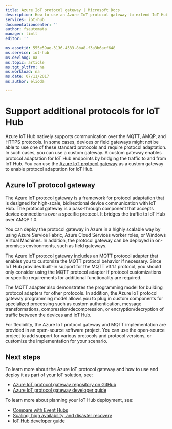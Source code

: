 ```yaml
---
title: Azure IoT protocol gateway | Microsoft Docs
description: How to use an Azure IoT protocol gateway to extend IoT Hub capabilities and protocol support to enable devices to connect to your hub using protocols not supported by IoT Hub natively.
services: iot-hub
documentationcenter: ''
author: fsautomata
manager: timlt
editor: ''

ms.assetid: 555e59ae-3136-4533-8ba8-f3a3b6acf648
ms.service: iot-hub
ms.devlang: na
ms.topic: article
ms.tgt_pltfrm: na
ms.workload: na
ms.date: 07/11/2017
ms.author: elioda

---
```

# Support additional protocols for IoT Hub
Azure IoT Hub natively supports communication over the MQTT, AMQP, and HTTPS protocols. In some cases, devices or field gateways might not be able to use one of these standard protocols and require protocol adaptation. In such cases, you can use a custom gateway. A custom gateway enables protocol adaptation for IoT Hub endpoints by bridging the traffic to and from IoT Hub. You can use the [Azure IoT protocol gateway](https://github.com/Azure/azure-iot-protocol-gateway/blob/master/README.md) as a custom gateway to enable protocol adaptation for IoT Hub.

## Azure IoT protocol gateway
The Azure IoT protocol gateway is a framework for protocol adaptation that is designed for high-scale, bidirectional device communication with IoT Hub. The protocol gateway is a pass-through component that accepts device connections over a specific protocol. It bridges the traffic to IoT Hub over AMQP 1.0. 

You can deploy the protocol gateway in Azure in a highly scalable way by using Azure Service Fabric, Azure Cloud Services worker roles, or Windows Virtual Machines. In addition, the protocol gateway can be deployed in on-premises environments, such as field gateways.

The Azure IoT protocol gateway includes an MQTT protocol adapter that enables you to customize the MQTT protocol behavior if necessary. Since IoT Hub provides built-in support for the MQTT v3.1.1 protocol, you should only consider using the MQTT protocol adapter if protocol customizations or specific requirements for additional functionality are required.

The MQTT adapter also demonstrates the programming model for building protocol adapters for other protocols. In addition, the Azure IoT protocol gateway programming model allows you to plug in custom components for specialized processing such as custom authentication, message transformations, compression/decompression, or encryption/decryption of traffic between the devices and IoT Hub.

For flexibility, the Azure IoT protocol gateway and MQTT implementation are provided in an open-source software project. You can use the open-source project to add support for various protocols and protocol versions, or customize the implementation for your scenario. 

## Next steps
To learn more about the Azure IoT protocol gateway and how to use and deploy it as part of your IoT solution, see:

* [Azure IoT protocol gateway repository on GitHub](https://github.com/Azure/azure-iot-protocol-gateway/blob/master/README.md)
* [Azure IoT protocol gateway developer guide](https://github.com/Azure/azure-iot-protocol-gateway/blob/master/docs/DeveloperGuide.md)

To learn more about planning your IoT Hub deployment, see:

* [Compare with Event Hubs][lnk-compare]
* [Scaling, high availability, and disaster recovery][lnk-scaling]
* [IoT Hub developer guide][lnk-devguide]

[lnk-compare]: iot-hub-compare-event-hubs.md
[lnk-scaling]: iot-hub-scaling.md
[lnk-devguide]: iot-hub-devguide.md
